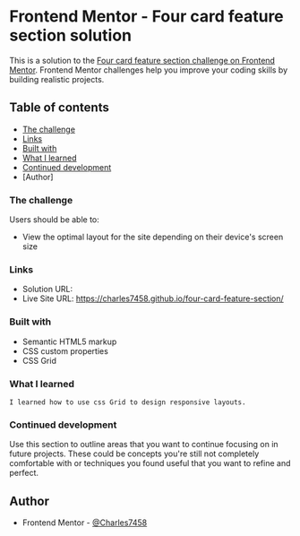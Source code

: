# Frontend Mentor - Four card feature section solution

This is a solution to the [Four card feature section challenge on Frontend Mentor](https://www.frontendmentor.io/challenges/four-card-feature-section-weK1eFYK). Frontend Mentor challenges help you improve your coding skills by building realistic projects. 

## Table of contents

- [The challenge](#the-challenge)
- [Links](#links)
- [Built with](#built-with)
- [What I learned](#what-i-learned)
- [Continued development](#continued-development)
- [Author]


### The challenge

Users should be able to:

- View the optimal layout for the site depending on their device's screen size

### Links

- Solution URL: 
- Live Site URL: https://charles7458.github.io/four-card-feature-section/


### Built with

- Semantic HTML5 markup
- CSS custom properties
- CSS Grid

### What I learned

    I learned how to use css Grid to design responsive layouts.


### Continued development

Use this section to outline areas that you want to continue focusing on in future projects. These could be concepts you're still not completely comfortable with or techniques you found useful that you want to refine and perfect.



## Author

- Frontend Mentor - [@Charles7458](https://www.frontendmentor.io/profile/Charles7458)



